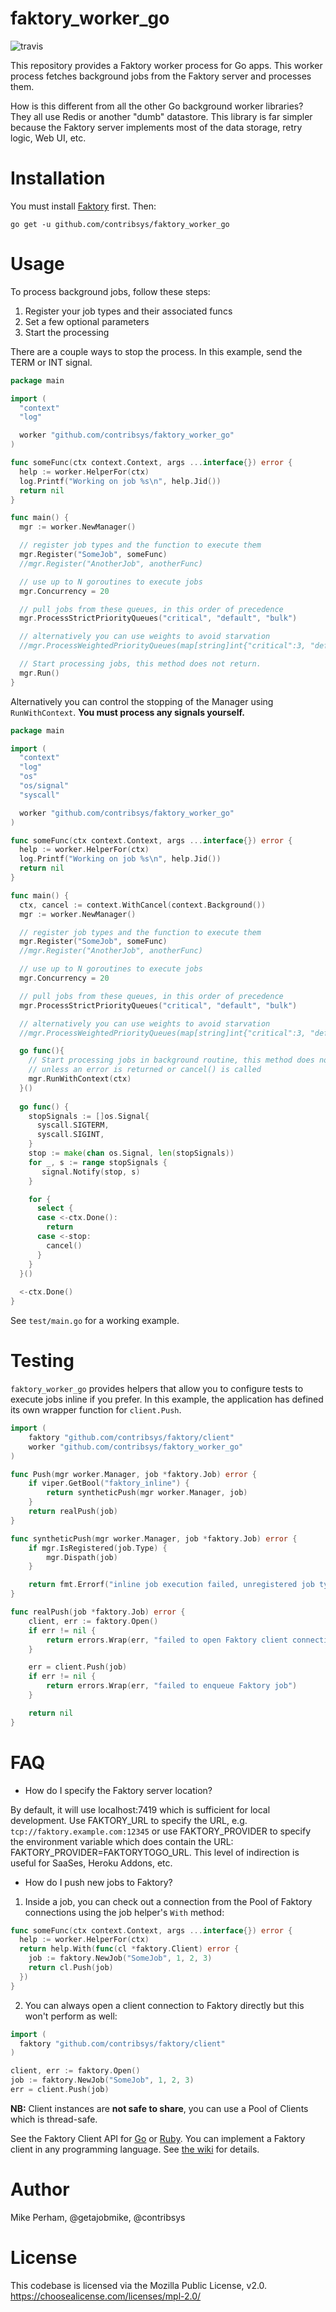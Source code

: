 # faktory_worker_go

![travis](https://travis-ci.org/contribsys/faktory_worker_go.svg?branch=master)

This repository provides a Faktory worker process for Go apps.  This
worker process fetches background jobs from the Faktory server and processes them.

How is this different from all the other Go background worker libraries?
They all use Redis or another "dumb" datastore.  This library is far
simpler because the Faktory server implements most of the data storage, retry logic,
Web UI, etc.

# Installation

You must install [Faktory](https://github.com/contribsys/faktory) first.
Then:

```
go get -u github.com/contribsys/faktory_worker_go
```

# Usage

To process background jobs, follow these steps:

1. Register your job types and their associated funcs
2. Set a few optional parameters
3. Start the processing

There are a couple ways to stop the process.
In this example, send the TERM or INT signal.

```go
package main

import (
  "context"
  "log"

  worker "github.com/contribsys/faktory_worker_go"
)

func someFunc(ctx context.Context, args ...interface{}) error {
  help := worker.HelperFor(ctx)
  log.Printf("Working on job %s\n", help.Jid())
  return nil
}

func main() {
  mgr := worker.NewManager()

  // register job types and the function to execute them
  mgr.Register("SomeJob", someFunc)
  //mgr.Register("AnotherJob", anotherFunc)

  // use up to N goroutines to execute jobs
  mgr.Concurrency = 20

  // pull jobs from these queues, in this order of precedence
  mgr.ProcessStrictPriorityQueues("critical", "default", "bulk")

  // alternatively you can use weights to avoid starvation
  //mgr.ProcessWeightedPriorityQueues(map[string]int{"critical":3, "default":2, "bulk":1})

  // Start processing jobs, this method does not return.
  mgr.Run()
}
```

Alternatively you can control the stopping of the Manager using
`RunWithContext`. **You must process any signals yourself.**

```go
package main

import (
  "context"
  "log"
  "os"
  "os/signal"
  "syscall"

  worker "github.com/contribsys/faktory_worker_go"
)

func someFunc(ctx context.Context, args ...interface{}) error {
  help := worker.HelperFor(ctx)
  log.Printf("Working on job %s\n", help.Jid())
  return nil
}

func main() {
  ctx, cancel := context.WithCancel(context.Background())
  mgr := worker.NewManager()

  // register job types and the function to execute them
  mgr.Register("SomeJob", someFunc)
  //mgr.Register("AnotherJob", anotherFunc)

  // use up to N goroutines to execute jobs
  mgr.Concurrency = 20

  // pull jobs from these queues, in this order of precedence
  mgr.ProcessStrictPriorityQueues("critical", "default", "bulk")

  // alternatively you can use weights to avoid starvation
  //mgr.ProcessWeightedPriorityQueues(map[string]int{"critical":3, "default":2, "bulk":1})

  go func(){
    // Start processing jobs in background routine, this method does not return 
    // unless an error is returned or cancel() is called
    mgr.RunWithContext(ctx)
  }()
  
  go func() {
    stopSignals := []os.Signal{
      syscall.SIGTERM, 
      syscall.SIGINT,
    }
    stop := make(chan os.Signal, len(stopSignals))
    for _, s := range stopSignals {
       signal.Notify(stop, s)
    }

    for {
      select {
      case <-ctx.Done():
        return
      case <-stop:
        cancel()
      }
    }
  }()
  
  <-ctx.Done()
}
```

See `test/main.go` for a working example.

# Testing

`faktory_worker_go` provides helpers that allow you to configure tests to execute jobs inline if you prefer. In this example, the application has defined its own wrapper function for `client.Push`.

```go
import (
	faktory "github.com/contribsys/faktory/client"
	worker "github.com/contribsys/faktory_worker_go"
)

func Push(mgr worker.Manager, job *faktory.Job) error {
	if viper.GetBool("faktory_inline") {
		return syntheticPush(mgr worker.Manager, job)
	}
	return realPush(job)
}

func syntheticPush(mgr worker.Manager, job *faktory.Job) error {
	if mgr.IsRegistered(job.Type) {
		mgr.Dispath(job)
	}

	return fmt.Errorf("inline job execution failed, unregistered job type %s", job.Type)
}

func realPush(job *faktory.Job) error {
	client, err := faktory.Open()
	if err != nil {
		return errors.Wrap(err, "failed to open Faktory client connection")
	}

	err = client.Push(job)
	if err != nil {
		return errors.Wrap(err, "failed to enqueue Faktory job")
	}

	return nil
}
```

# FAQ

* How do I specify the Faktory server location?

By default, it will use localhost:7419 which is sufficient for local development.
Use FAKTORY\_URL to specify the URL, e.g. `tcp://faktory.example.com:12345` or
use FAKTORY\_PROVIDER to specify the environment variable which does
contain the URL: FAKTORY\_PROVIDER=FAKTORYTOGO\_URL.  This level of
indirection is useful for SaaSes, Heroku Addons, etc.

* How do I push new jobs to Faktory?

1. Inside a job, you can check out a connection from the Pool of Faktory
   connections using the job helper's `With` method:
```go
func someFunc(ctx context.Context, args ...interface{}) error {
  help := worker.HelperFor(ctx)
  return help.With(func(cl *faktory.Client) error {
    job := faktory.NewJob("SomeJob", 1, 2, 3)
    return cl.Push(job)
  })
}
```
2. You can always open a client connection to Faktory directly but this
   won't perform as well:
```go
import (
  faktory "github.com/contribsys/faktory/client"
)

client, err := faktory.Open()
job := faktory.NewJob("SomeJob", 1, 2, 3)
err = client.Push(job)
```

**NB:** Client instances are **not safe to share**, you can use a Pool of Clients
which is thread-safe.

See the Faktory Client API for
[Go](https://github.com/contribsys/faktory/blob/main/client) or
[Ruby](https://github.com/contribsys/faktory_worker_ruby/blob/main/lib/faktory/client.rb).
You can implement a Faktory client in any programming language.
See [the wiki](https://github.com/contribsys/faktory/wiki) for details.

# Author

Mike Perham, @getajobmike, @contribsys

# License

This codebase is licensed via the Mozilla Public License, v2.0. https://choosealicense.com/licenses/mpl-2.0/

